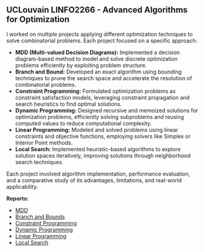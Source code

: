 ## UCLouvain LINFO2266 - Advanced Algorithms for Optimization

I worked on multiple projects applying different optimization techniques to solve combinatorial problems. Each project focused on a specific approach:  

- **MDD (Multi-valued Decision Diagrams):** Implemented a decision diagram-based method to model and solve discrete optimization problems efficiently by exploiting problem structure.  
- **Branch and Bound:** Developed an exact algorithm using bounding techniques to prune the search space and accelerate the resolution of combinatorial problems.  
- **Constraint Programming:** Formulated optimization problems as constraint satisfaction models, leveraging constraint propagation and search heuristics to find optimal solutions.  
- **Dynamic Programming:** Designed recursive and memoized solutions for optimization problems, efficiently solving subproblems and reusing computed values to reduce computational complexity.  
- **Linear Programming:** Modeled and solved problems using linear constraints and objective functions, employing solvers like Simplex or Interior Point methods.  
- **Local Search:** Implemented heuristic-based algorithms to explore solution spaces iteratively, improving solutions through neighborhood search techniques.  

Each project involved algorithm implementation, performance evaluation, and a comparative study of its advantages, limitations, and real-world applicability.

**Reports:**
- [MDD](/reports/mdd.pdf)
- [Branch and Bounds](/reports/branch_and_bounds.pdf)
- [Constraint Programming](/reports/constraint_programming.pdf)
- [Dynamic Programming](/reports/dynamic_programming.pdf)
- [Linear Programming](/reports/linear_programming.tex.pdf)
- [Local Search](/reports/local_search.pdf)

